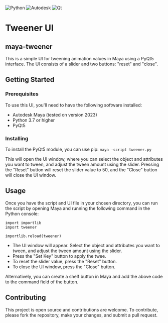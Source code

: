 ![Python](https://img.shields.io/badge/python-3670A0?style=for-the-badge&logo=python&logoColor=ffdd54)
![Autodesk](https://a11ybadges.com/badge?logo=autodesk)
![Qt](https://img.shields.io/badge/Qt-%23217346.svg?style=for-the-badge&logo=Qt&logoColor=white)

# Tweener UI
## maya-tweener

This is a simple UI for tweening animation values in Maya using a PyQt5 interface. The UI consists of a slider and two buttons: "reset" and "close".

## Getting Started

### Prerequisites

To use this UI, you'll need to have the following software installed:
* Autodesk Maya (tested on version 2023)
* Python 3.7 or higher
* PyQt5

### Installing

To install the PyQt5 module, you can use pip:
`maya -script tweener.py`

This will open the UI window, where you can select the object and attributes you want to tween, and adjust the tween amount using the slider.
Pressing the "Reset" button will reset the slider value to 50, and the "Close" button will close the UI window.

## Usage

Once you have the script and UI file in your chosen directory, you can run the script by opening Maya and running the following command in the Python console:
```
import importlib
import tweener

importlib.reload(tweener)
```

* The UI window will appear. Select the object and attributes you want to tween, and adjust the tween amount using the slider.
* Press the "Set Key" button to apply the twee.
* To reset the slider value, press the "Reset" button.
* To close the UI window, press the "Close" button.

Alternatively, you can create a shelf button in Maya and add the above code to the command field of the button.

## Contributing

This project is open source and contributions are welcome. 
To contribute, please fork the repository, make your changes, and submit a pull request.

